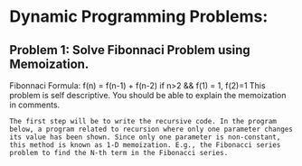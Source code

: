 # Dynamic Programming Problems:

## Problem 1: Solve Fibonnaci Problem using Memoization.

Fibonnaci Formula: f(n) = f(n-1) + f(n-2) if n>2 && f(1) = 1, f(2)=1
This problem is self descriptive.
You should be able to explain the memoization in comments.


	The first step will be to write the recursive code. In the program below, a program related to recursion where only one parameter changes its value has been shown. Since only one parameter is non-constant, this method is known as 1-D memoization. E.g., the Fibonacci series problem to find the N-th term in the Fibonacci series.